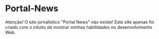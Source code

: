 # Portal-News
Atenção! O site jornalístico "Portal News" não existe! Este site apenas foi criado com o intuito de mostrar minhas habilidades no desenvolvimento Web.
